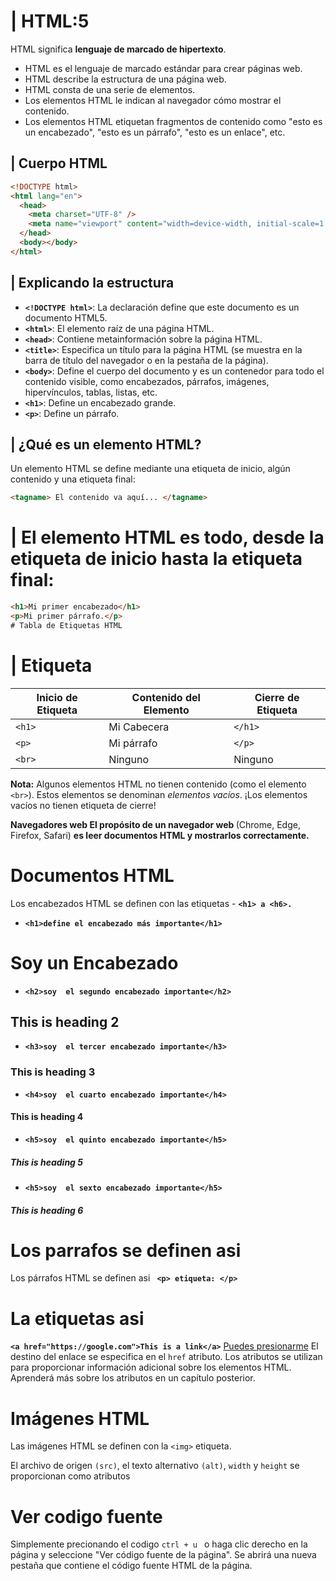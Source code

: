 # | HTML:5

HTML significa **lenguaje de marcado de hipertexto**.

- HTML es el lenguaje de marcado estándar para crear páginas web.
- HTML describe la estructura de una página web.
- HTML consta de una serie de elementos.
- Los elementos HTML le indican al navegador cómo mostrar el contenido.
- Los elementos HTML etiquetan fragmentos de contenido como "esto es un encabezado", "esto es un párrafo", "esto es un enlace", etc.

## | Cuerpo HTML

```html
<!DOCTYPE html>
<html lang="en">
  <head>
    <meta charset="UTF-8" />
    <meta name="viewport" content="width=device-width, initial-scale=1.0" />
  </head>
  <body></body>
</html>
```

## | Explicando la estructura

- **`<!DOCTYPE html>`**: La declaración define que este documento es un documento HTML5.
- **`<html>`**: El elemento raíz de una página HTML.
- **`<head>`**: Contiene metainformación sobre la página HTML.
- **`<title>`**: Especifica un título para la página HTML (se muestra en la barra de título del navegador o en la pestaña de la página).
- **`<body>`**: Define el cuerpo del documento y es un contenedor para todo el contenido visible, como encabezados, párrafos, imágenes, hipervínculos, tablas, listas, etc.
- **`<h1>`**: Define un encabezado grande.
- **`<p>`**: Define un párrafo.

## | ¿Qué es un elemento HTML?

Un elemento HTML se define mediante una etiqueta de inicio, algún contenido y una etiqueta final:

```html
<tagname> El contenido va aquí... </tagname>
```

# | El elemento HTML es todo, desde la etiqueta de inicio hasta la etiqueta final:

```html
<h1>Mi primer encabezado</h1>
<p>Mi primer párrafo.</p>
# Tabla de Etiquetas HTML
```

# | Etiqueta

<table>
  <thead>
    <tr>
      <th>Inicio de Etiqueta</th>
      <th>Contenido del Elemento</th>
      <th>Cierre de Etiqueta</th>
    </tr>
  </thead>
  <tbody>
    <tr>
      <td><code>&lt;h1&gt;</code></td>
      <td>Mi Cabecera</td>
      <td><code>&lt;/h1&gt;</code></td>
    </tr>
    <tr>
      <td><code>&lt;p&gt;</code></td>
      <td>Mi párrafo</td>
      <td><code>&lt;/p&gt;</code></td>
    </tr>
    <tr>
      <td><code>&lt;br&gt;</code></td>
      <td>Ninguno</td>
      <td>Ninguno</td>
    </tr>
  </tbody>
</table>

<strong>Nota:</strong> Algunos elementos HTML no tienen contenido (como el elemento <code>&lt;br&gt;</code>).
Estos elementos se denominan <em>elementos vacíos</em>. ¡Los elementos vacíos no tienen etiqueta de cierre!

<strong>Navegadores web El propósito de un navegador web </strong> (Chrome, Edge, Firefox, Safari) <strong>es leer documentos HTML y mostrarlos correctamente.</strong>

# Documentos HTML

Los encabezados HTML se definen con las etiquetas - **`<h1> a <h6>.`**

- **`<h1>define el encabezado más importante</h1>`**
<h1>Soy un Encabezado </h1>

- **`<h2>soy  el segundo encabezado importante</h2>`**
<h2>This is heading 2</h2>

- **`<h3>soy  el tercer encabezado importante</h3>`**
<h3>This is heading 3</h3>

- **`<h4>soy  el cuarto encabezado importante</h4>`**
<h4>This is heading 4</h4>

- **`<h5>soy  el quinto encabezado importante</h5>`**
<h5>This is heading 5</h5>

- **`<h5>soy  el sexto encabezado importante</h5>`**
<h5>This is heading 6</h5>

# Los parrafos se definen asi

Los párrafos HTML se definen asi **` <p> etiqueta: </p>`**

# La etiquetas asi

**`<a href="https://google.com">This is a link</a>`**
<a href="https://google.com">Puedes presionarme</a>
El destino del enlace se especifica en el `href` atributo.
Los atributos se utilizan para proporcionar información adicional sobre los elementos HTML.
Aprenderá más sobre los atributos en un capítulo posterior.

# Imágenes HTML

Las imágenes HTML se definen con la `<img>` etiqueta.

El archivo de origen `(src)`, el texto alternativo `(alt)`, `width` y `height` se proporcionan como atributos

# Ver codigo fuente

Simplemente precionando el codigo `ctrl + u ` o haga clic derecho en la página y seleccione "Ver código fuente de la página". Se abrirá una nueva pestaña que contiene el código fuente HTML de la página.
